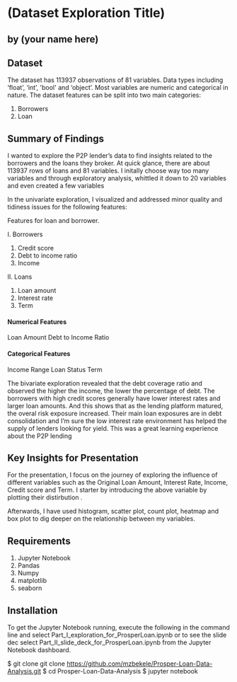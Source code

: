 # (Dataset Exploration Title)
## by (your name here)


## Dataset

The dataset has 113937 observations of 81 variables. Data types including ‘float’, ‘int’, 'bool' and ‘object’. Most variables are numeric and categorical in nature. The dataset features can be split into two main categories:

1. Borrowers
2. Loan

## Summary of Findings

I wanted to explore the P2P lender’s data to find insights related to the borrowers and the loans they broker. At quick glance, there are about 113937 rows of loans and 81 variables. I initally choose way too many variables and through exploratory analysis, whittled it down to 20 variables and even created a few variables

In the univariate exploration, I visualized and addressed minor quality and tidiness issues for the following features:

Features for loan and borrower.

I. Borrowers

  1. Credit score 
  2. Debt to income ratio 
  3. Income 
  
II. Loans

  1. Loan amount 
  2. Interest rate
  3. Term
  
#### Numerical Features
Loan Amount
Debt to Income Ratio

#### Categorical Features
Income Range
Loan Status
Term

The bivariate exploration revealed that the debt coverage ratio and observed the higher the income, the lower the percentage of debt. The borrowers with high credit scores generally have lower interest rates and larger loan amounts. And this shows that as the lending platform matured, the overal risk exposure increased. Their main loan exposures are in debt consolidation and I’m sure the low interest rate environment has helped the supply of lenders looking for yield. This was a great learning experience about the P2P lending


## Key Insights for Presentation

For the presentation, I focus on the journey of exploring the influence of different variables such as the Original Loan Amount, Interest Rate, Income, Credit score and Term. I starter by introducing the above variable by plotting their distirbution .

Afterwards, I have used histogram, scatter plot, count plot, heatmap and box plot to dig deeper on the relationship between my variables.

## Requirements

1. Jupyter Notebook
2. Pandas
3. Numpy
4. matplotlib
5. seaborn

## Installation

To get the Jupyter Notebook running, execute the following in the command line and select Part_I_exploration_for_ProsperLoan.ipynb or to see the slide dec select Part_II_slide_deck_for_ProsperLoan.ipynb from the Jupyter Notebook dashboard.

$ git clone  git clone https://github.com/mzbekele/Prosper-Loan-Data-Analysis.git
$ cd Prosper-Loan-Data-Analysis
$ jupyter notebook


